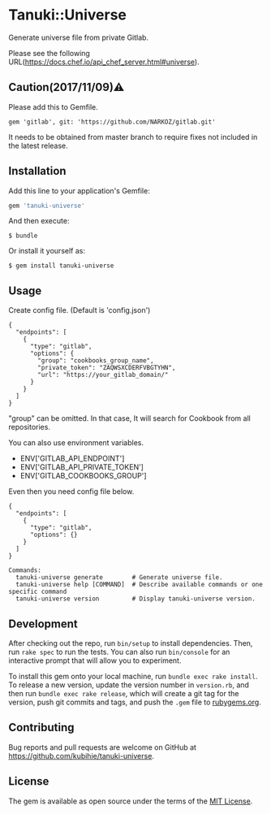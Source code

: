 # Tanuki::Universe

Generate universe file from private Gitlab.

Please see the following URL(https://docs.chef.io/api_chef_server.html#universe).

## Caution(2017/11/09)⚠️

Please add this to Gemfile.
```
gem 'gitlab', git: 'https://github.com/NARKOZ/gitlab.git'
```
It needs to be obtained from master branch to require fixes not included in the latest release.



## Installation

Add this line to your application's Gemfile:

```ruby
gem 'tanuki-universe'
```

And then execute:

    $ bundle

Or install it yourself as:

    $ gem install tanuki-universe

## Usage

Create config file. (Default is 'config.json')

```
{
  "endpoints": [
    {
      "type": "gitlab",
      "options": {
        "group": "cookbooks_group_name",
        "private_token": "ZAQWSXCDERFVBGTYHN",
        "url": "https://your_gitlab_domain/"
      }
    }
  ]
}
```

"group" can be omitted. In that case, It will search for Cookbook from all repositories.

You can also use environment variables.
- ENV['GITLAB_API_ENDPOINT']
- ENV['GITLAB_API_PRIVATE_TOKEN']
- ENV['GITLAB_COOKBOOKS_GROUP']

Even then you need config file below.
```
{
  "endpoints": [
    {
      "type": "gitlab",
      "options": {}
    }
  ]
}
```


```
Commands:
  tanuki-universe generate        # Generate universe file.
  tanuki-universe help [COMMAND]  # Describe available commands or one specific command
  tanuki-universe version         # Display tanuki-universe version.
```

## Development

After checking out the repo, run `bin/setup` to install dependencies. Then, run `rake spec` to run the tests. You can also run `bin/console` for an interactive prompt that will allow you to experiment.

To install this gem onto your local machine, run `bundle exec rake install`. To release a new version, update the version number in `version.rb`, and then run `bundle exec rake release`, which will create a git tag for the version, push git commits and tags, and push the `.gem` file to [rubygems.org](https://rubygems.org).

## Contributing

Bug reports and pull requests are welcome on GitHub at https://github.com/kubihie/tanuki-universe.


## License

The gem is available as open source under the terms of the [MIT License](http://opensource.org/licenses/MIT).
